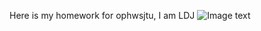 Here is my homework for ophwsjtu,
I am LDJ
![Image text](https://github.com/lllldj/myproject/tiger_HW01.png)
